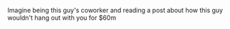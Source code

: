 Imagine being this guy's coworker and reading a post about how this guy wouldn't hang out with you for $60m

